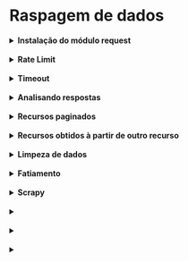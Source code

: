 # Raspagem de dados

<details>
<summary><strong> Instalação do módulo request </strong></summary>

### Requisições web

A comunicação com servidores HTTP e HTTPS se dá através de requisições, nas quais utilizamos o verbo para indicar que tipo de ação deve ser tomada para um dado recurso. Devemos informar na requisição em qual recurso estamos atuando e no cabeçalho passamos algumas informações que podem ser importantes, como o tipo de resposta aceita ou o tipo de conteúdo sendo enviado.

O Python possui um pacote para lidar com o protocolo HTTP o urllib, porém seu uso é mais verboso. Por isso vamos utilizar a biblioteca requests, que possui uma interface mais amigável e é bem difundida na comunidade.

Você já pode instalar a requests dentro de um ambiente virtual, com os seguintes comandos:

```bash
python3 -m venv .venv && source .venv/bin/activate
python3 -m pip install requests
```

Abaixo vamos ver alguns exemplos de como utilizar a biblioteca requests:

```bash
import requests


# Requisição do tipo GET
response = requests.get("https://www.betrybe.com/")
print(response.status_code)  # código de status
print(response.headers["Content-Type"])  # conteúdo no formato html

# Conteúdo recebido da requisição
print(response.text)

# Bytes recebidos como resposta
print(response.content)

# Requisição do tipo post
response = requests.post("http://httpbin.org/post", data="some content")
print(response.text)

# Requisição enviando cabeçalho (header)
response = requests.get("http://httpbin.org/get", headers={"Accept": "application/json"})
print(response.text)

# Requisição a recurso binário
response = requests.get("http://httpbin.org/image/png")
print(response.content)

# Recurso JSON
response = requests.get("http://httpbin.org/get")
# Equivalente ao json.loads(response.content)
print(response.json())

# Podemos também pedir que a resposta lance uma exceção caso o status não seja OK
response = requests.get("http://httpbin.org/status/404")
response.raise_for_status()
```

</details>
</br>

<details>
<summary><strong> Rate Limit </strong></summary>


Muitas vezes a página de onde estamos removendo o conteúdo possui uma limitação de quantas requisições podemos enviar em um curto período de tempo, evitando assim ataques de negação de serviço.

Isto pode levar a um bloqueio por um curto período de tempo ou até mesmo banimento de acessar um recurso.

Que tal vermos um exemplo? 😎

```bash
import requests


# À partir da décima requisição somos bloqueados de acessar o recurso
# Código de status 429: Too Many Requests
for _ in range(15):
    response = requests.get("https://www.cloudflare.com/rate-limit-test/")
    print(response.status_code)
```

Neste exemplo, após a décima requisição, o servidor começa a nos retornar respostas com o código de status 429, “Too Many Requests”. Isto significa que estamos utilizando uma taxa de solicitação maior que a suportada. Ele permanecerá assim por algum tempo (1 minuto).

Uma boa prática é sempre fazermos uma pausa entre as requisições, ou lote delas, mesmo que o website onde a informação está não faça o bloqueio. Assim, evitamos tirar o site do ar.

```bash
import requests
import time


# Coloca uma pausa de 6 segundos a cada requisição
# Obs: este site de exemplo tem um rate limit de 10 requisições por minuto
for _ in range(15):
    response = requests.get("https://www.cloudflare.com/rate-limit-test/")
    print(response)
    time.sleep(6)
```

</details>
</br>

<details>
<summary><strong> Timeout </strong></summary>

Ás vezes pedimos um recurso ao servidor, mas caso o nosso tráfego de rede esteja lento ou exista um problema interno do servidor, nossa resposta pode demorar ou até mesmo ficar travada indefinidamente.

Como garantir, após um tempo, que o recurso seja retornado? 🤔

```bash
import requests

# Por 10 segundos não temos certeza se a requisição irá retornar
response = requests.get("https://httpbin.org/delay/10")
print(response)
```

Podemos definir um tempo limite (timeout) para que, após este tempo, possamos tomar alguma atitude, como por exemplo, realizar uma nova tentativa.

Este tempo limite normalmente é definido através de experimentações e análise do tempo de resposta normal de uma requisição.

```bash
import requests


try:
    # recurso demora muito a responder
    response = requests.get("http://httpbin.org/delay/10", timeout=2)
except requests.ReadTimeout:
    # vamos fazer uma nova requisição
    response = requests.get("http://httpbin.org/delay/1", timeout=2)
finally:
    print(response.status_code)
```

No exemplo acima, para efeitos didáticos, modificamos a URI do recurso, diminuindo o delay de resposta da requisição através do timeout, porém normalmente este valor não muda.

</details>
</br>

<details>
<summary><strong> Analisando respostas </strong></summary>

Para realizar a extração de dados de um conteúdo web vamos utilizar uma biblioteca chamada parsel. Ela pode ser instalada com o seguinte comando:

```bash
python3 -m pip install parsel
```

### Vamos para a prática? 💪

Como já aprendemos a realizar requisições HTTP e buscar conteúdo, vamos agora analisar este conteúdo e extrair informações.

Para ajudar na didática, vamos utilizar o site http://books.toscrape.com/. Ele é um site próprio para o treinamento de raspagem de dados.

Para começar, vamos acessar o site e ver o seu conteúdo.

Em código, vamos baixar o conteúdo da página e criar um seletor, que será utilizado para realizarmos as extrações. Vamos criar o arquivo .py para buscarmos as informações:

exemplo_scrape.py

```bash
from parsel import Selector
import requests


response = requests.get("http://books.toscrape.com/")
selector = Selector(text=response.text)
print(selector)
```

Ok, que tal extrairmos todos os livros desta primeira página e buscar seus títulos e preços?

Para conseguirmos extrair essas informações precisamos, primeiro, inspecionar cada um dos elementos, buscando algo que os identifique de forma única na página.

exemplo_scrape.py

```bash
# ...


# response = requests.get("http://books.toscrape.com/")
# selector = Selector(text=response.text)

# O título está no atributo title em um elemento âncora (<a>)
# Dentro de um h3 em elementos que possuem classe product_pod
titles = selector.css(".product_pod h3 a::attr(title)").getall()
# Estamos utilizando a::attr(title) para capturar somente o valor contido no texto do seletor

# Os preços estão no texto de uma classe price_color
# Que se encontra dentro da classe .product_price
prices = selector.css(".product_price .price_color::text").getall()

# Combinando tudo podemos buscar os produtos
# em em seguida buscar os valores individualmente
for product in selector.css(".product_pod"):
    title = product.css("h3 a::attr(title)").get()
    price = product.css(".price_color::text").get()
    print(title, price)
```

O seletor principal que contém todo o conteúdo da página pode ser utilizado em uma busca para encontrar seletores mais específicos. Podemos fazer isto utilizando a função css. Ela recebe um seletor CSS como parâmetro, embora podemos passar um tipo especial de seletor quando queremos algum valor bem específico como o texto ou um atributo.

Após definir o seletor, podemos utilizar a função get para buscar o primeiro seletor/valor que satisfaça aquela busca. A função getall é similar, porém traz todos os valores que satisfaçam aquele seletor.

Assim como temos a função css que faz a busca por seletores CSS, temos também a função xpath, que faz a busca com base em XPath.

👀 De olho na dica: existem sites que podem ajudar com seletores, como css ou xpath.

</details>
</br>

<details>
<summary><strong> Recursos paginados </strong></summary>

Tudo certo, temos 20 livros, mas sabemos que na verdade este site possui 1000 livros. Que tal coletarmos todos eles?!

Navegando um pouco por entre as páginas, percebemos que cada página possui uma referência para a próxima. Mas, se a URL é sequencial, por que não jogamos valores até a página avisar que o recurso não foi encontrado? 🤔

Acontece que podemos evitar fazer requisições desnecessárias, já que a página nos informa a próxima.

O que precisamos fazer é criar um seletor com a página, extrair os dados, buscar a nova página e repetir todo o processo, até termos navegados em todas as páginas.

Até a parte da extração nós já fizemos, vamos então dar uma olhada em como buscar a próxima página.

exemplo_scrape.py

```bash
# ...
# for product in selector.css(".product_pod"):
#     title = product.css("h3 a::attr(title)").get()
#     price = product.css(".price_color::text").get()
#     print(title, price)

# Existe uma classe next, que podemos recuperar a url através do seu elemento âncora
next_page_url = selector.css(".next a::attr(href)").get()
print(next_page_url)
```

Agora que sabemos como recuperar a próxima página, podemos iniciar na primeira página e continuar buscando livros enquanto uma nova página for encontrada. Cada vez que encontrarmos uma página, extraímos seus dados e continuamos até acabarem as páginas. Então vamos alterar tudo que tínhamos escrito no arquivo exemplo_scrape.py para o código abaixo:

exemplo_scrape.py

```bash
from parsel import Selector
import requests


# Define a primeira página como próxima a ter seu conteúdo recuperado
URL_BASE = "http://books.toscrape.com/catalogue/"
next_page_url = 'page-1.html'
while next_page_url:
    # Busca o conteúdo da próxima página
    response = requests.get(URL_BASE + next_page_url)
    selector = Selector(text=response.text)
    # Imprime os produtos de uma determinada página
    for product in selector.css(".product_pod"):
        title = product.css("h3 a::attr(title)").get()
        price = product.css(".price_color::text").get()
        print(title, price)
    # Descobre qual é a próxima página
    next_page_url = selector.css(".next a::attr(href)").get()
```

</details>
</br>

<details>
<summary><strong> Recursos obtidos à partir de outro recurso </strong></summary>

Agora que estamos coletando todos os livros, que tal coletarmos também a descrição de cada livro?

O problema é que a descrição só pode ser acessada navegando até a página específica de cada livro.

▶️ O primeiro passo é investigarmos como descobrir a URL que nos leva até a página de detalhes de um produto. 🔍

Com esse seletor em mãos, precisamos recuperar o atributo href que contém o link para a página de detalhes do livro. Vamos criar um outro arquivo, apenas para fazer o teste da feature que queremos implementar, depois vamos alterar o código do arquivo exemplo_scrape.py para realmente implementar a função.

⚠️Lembre-se de criar o arquivo no mesmo diretório que já estava utilizando.

teste.py

```bash
from parsel import Selector
import requests

URL_BASE = "http://books.toscrape.com/catalogue/"

# Vamos testar com a primeira página
response = requests.get(URL_BASE + "page-1.html")
selector = Selector(text=response.text)

# Recupera o atributo href do primeiro elemento que combine com o seletor
href = selector.css(".product_pod h3 a::attr(href)").get()
print(href)

# Para obter a url completa, basta adicionar a nossa URL_BASE
print(URL_BASE + href)
```

▶️ Em seguida, acessamos a página de detalhes do produto, e inspecionamos a descrição do produto.

▶️ A descrição do produto está uma tag p, “irmã” de uma tag com id product_description. Isto pode ser expresso através do seletor a.

No código, precisamos realizar uma nova requisição à página de detalhes e depois analisaremos seu conteúdo em busca da descrição do produto. Para isso, vamos alterar todo o conteúdo novamente, porém dessa vez será o conteúdo do arquivo teste.py:

teste.py

```bash
from parsel import Selector
import requests

URL_BASE = "http://books.toscrape.com/catalogue/"

response = requests.get(URL_BASE + "page-1.html")
selector = Selector(text=response.text)

href = selector.css(".product_pod h3 a::attr(href)").get()
detail_page_url = URL_BASE + href

# baixa o conteúdo da página de detalhes
detail_response = requests.get(detail_page_url)
detail_selector = Selector(text=detail_response.text)

# recupera a descrição do produto
# ~ significa a tag irmã
description = detail_selector.css("#product_description ~ p::text").get()
print(description)
```

▶️ Por fim, vamos adicionar a lógica para buscar a descrição do produto no nosso código existente:

exemplo_scrape.py

```bash
# from parsel import Selector
# import requests


# URL_BASE = "http://books.toscrape.com/catalogue/"
# Define a primeira página como a próxima a ter seu conteúdo recuperado
# next_page_url = 'page-1.html'
while next_page_url:
    # Busca o conteúdo da próxima página
    # response = requests.get(URL_BASE + next_page_url)
    # selector = Selector(text=response.text)
    # Imprime os produtos de uma determinada página
    for product in selector.css(".product_pod"):
        # Busca e extrai o título e  o preço
        # title = product.css("h3 a::attr(title)").get()
        # price = product.css(".price_color::text").get()
        # print(title, price)

        # Busca o detalhe de um produto
        detail_href = product.css("h3 a::attr(href)").get()
        detail_page_url = URL_BASE + detail_href

        # Baixa o conteúdo da página de detalhes
        detail_response = requests.get(detail_page_url)
        detail_selector = Selector(text=detail_response.text)

        # Extrai a descrição do produto
        description = detail_selector.css("#product_description ~ p::text").get()
        print(description)

    # Descobre qual é a próxima página
    # next_page_url = selector.css(".next a::attr(href)").get()
```

</details>
</br>

<details>
<summary><strong> Limpeza de dados </strong></summary>


🧼🧽 Estamos extraindo nossos dados, porém estes dados contém algumas “sujeiras” que podem atrapalhar nossas análises. Por exemplo, pare pra olhar o preço do livro, viu algo diferente? O preço possui um caractere estranho Â£26.08 antes do seu valor. E a descrição do livro que contém o sufixo ...more.

Seria conveniente, antes de estruturar e armazenar estes dados, que fizéssemos uma limpeza neles.

No caso do valor, poderíamos utilizar uma expressão regular para remover os outros caracteres. O padrão é conter um símbolo de libra, seguido por números, ponto para separar casas decimais e dois números como casas decimais. Essa expressão regular pode ser feita da seguinte forma: £\d+\.\d{2}.

Agora, para utilizar a expressão regular que fizemos, podemos substituir o método getall pelo método re, ou o método get por re_first. Ambos, além de recuperar valores, aplicarão a expressão regular sobre aquele valor.

Vamos primeiro fazer essas features, novamente, no arquivo de teste.py para vermos funcionando. Depois vamos implementá-las no arquivo exemplo_scrape.py:

teste.py

```bash
from parsel import Selector
import requests


response = requests.get("http://books.toscrape.com/")
selector = Selector(text=response.text)
# Extrai todos os preços da primeira página
prices = selector.css(".product_price .price_color::text").re(r"£\d+\.\d{2}")
print(prices)
```

Já para o caso do sufixo ...more, poderíamos utilizar fatiamento para removê-lo. Mas antes é importante verificarmos se o conteúdo possui o sufixo, evitando assim perda de conteúdo de forma acidental. Vamos ver como isso funciona no arquivo teste.py:

teste.py

```bash
from parsel import Selector
import requests


response = requests.get("http://books.toscrape.com/catalogue/a-light-in-the-attic_1000/index.html")
selector = Selector(text=response.text)

# Extrai a descrição
description = selector.css("#product_description ~ p::text").get()
print(description)

# "Fatiamos" a descrição removendo o sufixo
suffix = "...more"
if description.endswith(suffix):
    description = description[:-len(suffix)]
print(description)
```

Alguns outros exemplos de “sujeiras” são valores que contém tabulações, quebras de linha ou conteúdo além do esperado.

Agora vamos implementar essas funcionalidades no nosso arquivo exemplo_scrape.py:

exemplo_scrape.py

```bash
from parsel import Selector
import requests


# URL_BASE = "http://books.toscrape.com/catalogue/"
# Define a primeira página como próxima a ter seu conteúdo recuperado
# next_page_url = 'page-1.html'
# while next_page_url:
    # Busca o conteúdo da próxima página
    # response = requests.get(URL_BASE + next_page_url)
    # selector = Selector(text=response.text)
    # Imprime os produtos de uma determinada página
    # for product in selector.css(".product_pod"):
        # Busca e extrai o título e  o preço
        # title = product.css("h3 a::attr(title)").get()
        price = product.css(".product_price .price_color::text").re(r"£\d+\.\d{2}")
        # print(title, price)

        # Busca o detalhe de um produto
        # detail_href = product.css("h3 a::attr(href)").get()
        # detail_page_url = URL_BASE + detail_href

        # Baixa o conteúdo da página de detalhes
        # detail_response = requests.get(detail_page_url)
        # detail_selector = Selector(text=detail_response.text)

        # Extrai a descrição do produto
        # description = detail_selector.css("#product_description ~ p::text").get()
        suffix = "...more"
        if description.endswith(suffix):
            description = description[:-len(suffix)]
        # print(description)

    # Descobre qual é a próxima página
    # next_page_url = selector.css(".next a::attr(href)").get()
```

👀 De olho na dica: Strings em Python possuem vários métodos para ajudarem nesta limpeza, como por exemplo, o strip. Para ler a documentação e procurar esses métodos, execute help(str) no seu terminal interativo.

</details>
</br>

<details>
<summary><strong> Fatiamento </strong></summary>

Estruturas de dados do tipo sequência, como listas, tuplas e strings, podem ter seus elementos acessados através de um índice:

```
# Recupera o primeiro elemento
[1, 2, 3][0]  # Saída: 1
```

Podemos também definir dois índices que serão o valor inicial e final de uma subsequência da estrutura. Ou três valores, sendo o último o tamanho do passo que daremos ao percorrer a subsequência:

```bash
# Quando não incluso o valor inicial, iniciaremos do índice 0
# e do índice 2 em diante, os elementos não são incluídos
(1, 2, 3, 4)[:2]  # Saída: (1, 2)

# Quando omitimos o valor final
# o fatiamento ocorre até o fim da sequência
(1, 2, 3, 4)[1:]  # Saída: (2, 3, 4)

# Vá do índice 3 até o 7.
# O item no índice 7 não é incluído
"palavra"[3:7]  # Saída: "avra"

# Começando do elemento de índice 1, vá até o último,
# saltando de 2 em 2
[1, 2, 3, 4][1::2]  # Saída: [2, 4]
```

Chamamos esta operação de fatiamento. Ela é muito utilizada para obtermos uma subsequência de uma sequência.

⚠️À partir da versão 3.9 do Python, teremos uma função chamada removesuffix, que é equivalente à palavra[:-len(suffix)].

</details>
</br>

<details>
<summary><strong> Scrapy </strong></summary>

🕷 Uma excelente e poderosa ferramenta para raspagem de dados é a Scrapy. Ela possui, em sua implementação, todos os mecanismos citados anteriormente e outros recursos adicionais.

https://scrapy.org/

Vale a pena dar uma olhadinha! 😉

</details>
</br>

<details>
<summary><strong>  </strong></summary>


```bash
```

```bash
```

```bash
```

</details>
</br>

<details>
<summary><strong>  </strong></summary>


```bash
```

```bash
```

```bash
```

</details>
</br>

<details>
<summary><strong>  </strong></summary>


```bash
```

```bash
```

```bash
```

</details>
</br>